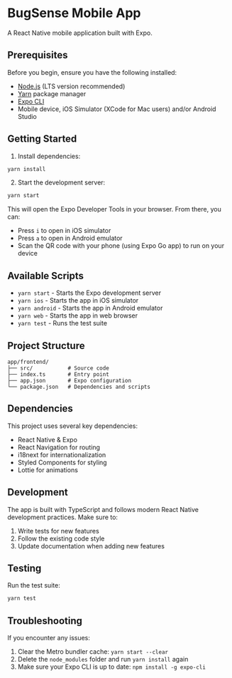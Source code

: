 # BugSense Mobile App

A React Native mobile application built with Expo.

## Prerequisites

Before you begin, ensure you have the following installed:
- [Node.js](https://nodejs.org/) (LTS version recommended)
- [Yarn](https://yarnpkg.com/) package manager
- [Expo CLI](https://docs.expo.dev/get-started/installation/)
- Mobile device, iOS Simulator (XCode for Mac users) and/or Android Studio

## Getting Started

1. Install dependencies:
```bash
yarn install
```

2. Start the development server:
```bash
yarn start
```

This will open the Expo Developer Tools in your browser. From there, you can:
- Press `i` to open in iOS simulator
- Press `a` to open in Android emulator
- Scan the QR code with your phone (using Expo Go app) to run on your device

## Available Scripts

- `yarn start` - Starts the Expo development server
- `yarn ios` - Starts the app in iOS simulator
- `yarn android` - Starts the app in Android emulator
- `yarn web` - Starts the app in web browser
- `yarn test` - Runs the test suite

## Project Structure

```
app/frontend/
├── src/           # Source code
├── index.ts       # Entry point
├── app.json       # Expo configuration
└── package.json   # Dependencies and scripts
```

## Dependencies

This project uses several key dependencies:
- React Native & Expo
- React Navigation for routing
- i18next for internationalization
- Styled Components for styling
- Lottie for animations

## Development

The app is built with TypeScript and follows modern React Native development practices. Make sure to:
1. Write tests for new features
2. Follow the existing code style
3. Update documentation when adding new features

## Testing

Run the test suite:
```bash
yarn test
```

## Troubleshooting

If you encounter any issues:
1. Clear the Metro bundler cache: `yarn start --clear`
2. Delete the `node_modules` folder and run `yarn install` again
3. Make sure your Expo CLI is up to date: `npm install -g expo-cli`
